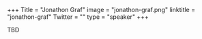 +++
Title = "Jonathon Graf"
image = "jonathon-graf.png"
linktitle = "jonathon-graf"
Twitter = ""
type = "speaker"
+++

TBD